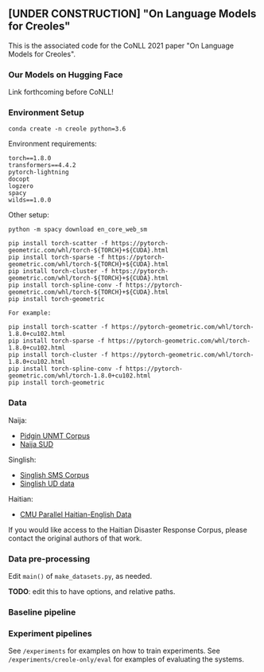 ## [UNDER CONSTRUCTION] "On Language Models for Creoles"

This is the associated code for the CoNLL 2021 paper "On Language Models for Creoles". 

### Our Models on Hugging Face

Link forthcoming before CoNLL! 

### Environment Setup

```
conda create -n creole python=3.6
```

Environment requirements:

```
torch==1.8.0
transformers==4.4.2
pytorch-lightning
docopt
logzero
spacy
wilds==1.0.0
```

Other setup:

```
python -m spacy download en_core_web_sm

pip install torch-scatter -f https://pytorch-geometric.com/whl/torch-${TORCH}+${CUDA}.html
pip install torch-sparse -f https://pytorch-geometric.com/whl/torch-${TORCH}+${CUDA}.html
pip install torch-cluster -f https://pytorch-geometric.com/whl/torch-${TORCH}+${CUDA}.html
pip install torch-spline-conv -f https://pytorch-geometric.com/whl/torch-${TORCH}+${CUDA}.html
pip install torch-geometric

For example:

pip install torch-scatter -f https://pytorch-geometric.com/whl/torch-1.8.0+cu102.html
pip install torch-sparse -f https://pytorch-geometric.com/whl/torch-1.8.0+cu102.html
pip install torch-cluster -f https://pytorch-geometric.com/whl/torch-1.8.0+cu102.html
pip install torch-spline-conv -f https://pytorch-geometric.com/whl/torch-1.8.0+cu102.html
pip install torch-geometric
```

### Data

Naija:
* [Pidgin UNMT Corpus](https://github.com/keleog/PidginUNMT/tree/master/corpus)
* [Naija SUD](https://github.com/surfacesyntacticud/SUD_Naija-NSC)

Singlish:
* [Singlish SMS Corpus](https://datasetsearch.research.google.com/search?query=singapore&docid=kqHXm0QYCrFZ229DAAAAAA%3D%3D)
* [Singlish UD data](https://github.com/wanghm92/Sing_Par)

Haitian: 
* [CMU Parallel Haitian-English Data](http://www.speech.cs.cmu.edu/haitian/text/)

If you would like access to the Haitian Disaster Response Corpus, please contact the original authors of that work. 

### Data pre-processing

Edit `main()` of `make_datasets.py`, as needed. 

**TODO**: edit this to have options, and relative paths. 

### Baseline pipeline

### Experiment pipelines

See `/experiments` for examples on how to train experiments. See `/experiments/creole-only/eval` for examples of evaluating the systems. 
